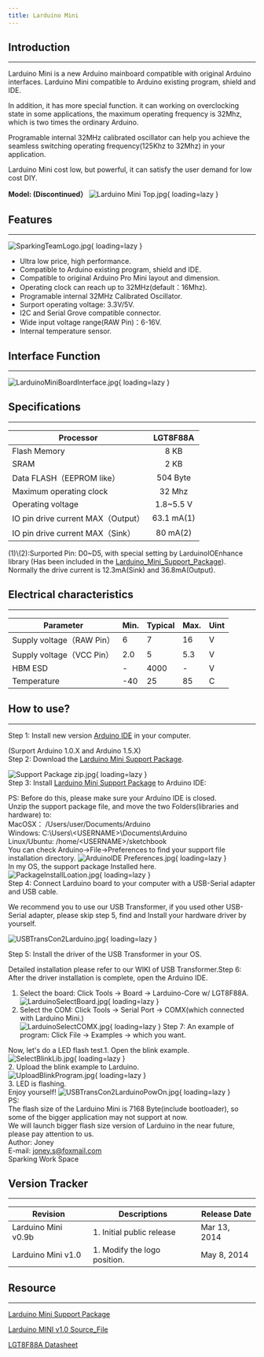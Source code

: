 ```yaml
---
title: Larduino Mini
---
```


## Introduction
------------

Larduino Mini is a new Arduino mainboard compatible with original Arduino interfaces. Larduino Mini compatible to Arduino existing program, shield and IDE.

In addition, it has more special function. it can working on overclocking state in some applications, the maximum operating frequency is 32Mhz, which is two times the ordinary Arduino.

Programable internal 32MHz calibrated oscillator can help you achieve the seamless switching operating frequency(125Khz to 32Mhz) in your application.

Larduino Mini cost low, but powerful, it can satisfy the user demand for low cost DIY.

**Model: (Discontinued）**
![Larduino Mini Top.jpg](https://wiki.elecrow.com/images/thumb/4/49/Larduino_Mini_Top.jpg/600px-Larduino_Mini_Top.jpg){ loading=lazy }

## Features
--------

![SparkingTeamLogo.jpg](https://wiki.elecrow.com/images/thumb/4/4a/SparkingTeamLogo.jpg/350px-SparkingTeamLogo.jpg){ loading=lazy }

- Ultra low price, high performance.
- Compatible to Arduino existing program, shield and IDE.
- Compatible to original Arduino Pro Mini layout and dimension.
- Operating clock can reach up to 32MHz(default：16Mhz).
- Programable internal 32MHz Calibrated Oscillator.
- Surport operating voltage: 3.3V/5V.
- I2C and Serial Grove compatible connector.
- Wide input voltage range(RAW Pin)：6-16V.
- Internal temperature sensor.

## Interface Function
------------------

![LarduinoMiniBoardInterface.jpg](https://wiki.elecrow.com/images/thumb/f/fe/LarduinoMiniBoardInterface.jpg/700px-LarduinoMiniBoardInterface.jpg){ loading=lazy }

## Specifications
--------------

| Processor | LGT8F88A |
|---|:-:|
| Flash Memory | 8 KB |
| SRAM | 2 KB |
| Data FLASH（EEPROM like） | 504 Byte |
| Maximum operating clock | 32 Mhz |
| Operating voltage | 1.8~5.5 V |
| IO pin drive current MAX（Output） | 63.1 mA(1) |
| IO pin drive current MAX（Sink） | 80 mA(2) |

(1)\\(2):Surported Pin: D0~D5, with special setting by LarduinoIOEnhance library (Has been included in the [Larduino\_Mini\_Support\_Package](http://www.elecrow.com/wiki/images/9/9a/Larduino_Mini_Support_Package_EN.zip)). Normally the drive current is 12.3mA(Sink) and 36.8mA(Output).

## Electrical characteristics
--------------------------

| Parameter | Min. | Typical | Max. | Uint |
|---|---|---|---|---|
| Supply voltage（RAW Pin） | 6 | 7 | 16 | V |
| Supply voltage（VCC Pin） | 2.0 | 5 | 5.3 | V |
| HBM ESD | - | 4000 | - | V |
| Temperature | -40 | 25 | 85 | C |

## How to use?
-----------

Step 1: Install new version [Arduino IDE](http://arduino.cc/en/Main/Software#.UyK7OY3UMuU) in your computer.

(Surport Arduino 1.0.X and Arduino 1.5.X)  
Step 2: Download the [Larduino Mini Support Package](http://www.elecrow.com/wiki/images/9/9f/Larduino_Mini_Support_Package.zip).

![Support Package zip.jpg](https://wiki.elecrow.com/images/b/b7/Support_Package_zip.jpg){ loading=lazy }  
Step 3: Install [Larduino Mini Support Package](http://www.elecrow.com/wiki/images/9/9f/Larduino_Mini_Support_Package.zip) to Arduino IDE:

PS: Before do this, please make sure your Arduino IDE is closed.  
Unzip the support package file, and move the two Folders(libraries and hardware) to:  
MacOSX： /Users/user/Documents/Arduino  
Windows: C:\\Users\\&lt;USERNAME&gt;\\Documents\\Arduino  
Linux/Ubuntu: /home/&lt;USERNAME&gt;/sketchbook  
You can check Arduino-&gt;File-&gt;Preferences to find your support file installation directory.
![ArduinoIDE Preferences.jpg](https://wiki.elecrow.com/images/b/b2/ArduinoIDE_Preferences.jpg){ loading=lazy }  
In my OS, the support package Installed here.  
![PackageInstallLoation.jpg](https://wiki.elecrow.com/images/e/eb/PackageInstallLoation.jpg){ loading=lazy }  
Step 4: Connect Larduino board to your computer with a USB-Serial adapter and USB cable.

We recommend you to use our USB Transformer, if you used other USB-Serial adapter, please skip step 5, find and Install your hardware driver by yourself.

![USBTransCon2Larduino.jpg](https://wiki.elecrow.com/images/thumb/f/f2/USBTransCon2Larduino.jpg/746px-USBTransCon2Larduino.jpg){ loading=lazy }  

Step 5: Install the driver of the USB Transformer in your OS.

Detailed installation please refer to our WIKI of USB Transformer.Step 6: After the driver installation is complete, open the Arduino IDE.

1. Select the board: Click Tools -&gt; Board -&gt; Larduino-Core w/ LGT8F88A.  
    ![LarduinoSelectBoard.jpg](https://wiki.elecrow.com/images/a/a3/LarduinoSelectBoard.jpg){ loading=lazy }
2. Select the COM: Click Tools -&gt; Serial Port -&gt; COMX(which connected with Larduino Mini.)  
    ![LarduinoSelectCOMX.jpg](https://wiki.elecrow.com/images/1/1d/LarduinoSelectCOMX.jpg){ loading=lazy }
Step 7: An example of program: Click File -&gt; Examples -&gt; which you want.

Now, let's do a LED flash test.1. Open the blink example.    
![SelectBlinkLib.jpg](https://wiki.elecrow.com/images/2/29/SelectBlinkLib.jpg){ loading=lazy }  
2. Upload the blink example to Larduino.  
    ![UploadBlinkProgram.jpg](https://wiki.elecrow.com/images/6/62/UploadBlinkProgram.jpg){ loading=lazy }  
3. LED is flashing.  
    Enjoy yourself!
![USBTransCon2LarduinoPowOn.jpg](https://wiki.elecrow.com/images/thumb/4/47/USBTransCon2LarduinoPowOn.jpg/746px-USBTransCon2LarduinoPowOn.jpg){ loading=lazy }  
PS:   
The flash size of the Larduino Mini is 7168 Byte(include bootloader), so some of the bigger application may not support at now.   
We will launch bigger flash size version of Larduino in the near future, please pay attention to us.  
Author: Joney  
E-mail: joney.s@foxmail.com  
Sparking Work Space

## Version Tracker
---------------

| Revision | Descriptions | Release Date |
|---|---|---|
| Larduino Mini v0.9b | 1. Initial public release | Mar 13, 2014 |
| Larduino Mini v1.0 | 1. Modify the logo position. | May 8, 2014 |

## Resource
--------

[Larduino Mini Support Package](http://www.elecrow.com/wiki/images/9/9f/Larduino_Mini_Support_Package.zip)

[Larduino MINI v1.0 Source\_File](http://www.elecrow.com/wiki/images/7/76/Larduino_MINI_v1.0_SourceFile.pdf)

[LGT8F88A Datasheet](http://www.elecrow.com/wiki/images/0/05/LGT8F88A_Overview_EN_v1.1.1.pdf)